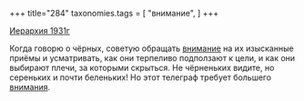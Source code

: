 +++
title="284"
taxonomies.tags = [
 "внимание",
]
+++

[Иерархия 1931г](/agni/1931)

Когда говорю о чёрных, советую обращать [внимание](/tags/внимание) на их изысканные приёмы и усматривать, как они терпеливо подползают к цели, и как они выбирают плечи, за которыми скрыться. Не чёрненьких видите, но сереньких и почти беленьких! Но этот телеграф требует большего [внимания](/tags/внимание).   

